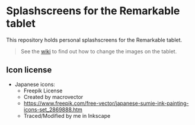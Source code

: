 # Splashscreens for the Remarkable tablet

This repository holds personal splashscreens for the Remarkable tablet.

> See the [wiki][] to find out how to change the images on the tablet.

[wiki]: https://remarkablewiki.com/tips/splashscreens

## Icon license

- Japanese icons:
  - Freepik License
  - Created by macrovector
  - https://www.freepik.com/free-vector/japanese-sumie-ink-painting-icons-set_2869888.htm
  - Traced/Modified by me in Inkscape
